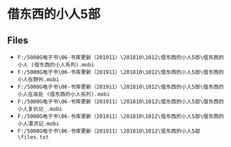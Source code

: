 # 借东西的小人5部

## Files

- `F:/5000G电子书\06-书库更新（201911）\201810\1012\借东西的小人5部\借东西的小人 (借东西的小人系列).mobi`
- `F:/5000G电子书\06-书库更新（201911）\201810\1012\借东西的小人5部\借东西的小人在野外.mobi`
- `F:/5000G电子书\06-书库更新（201911）\201810\1012\借东西的小人5部\借东西的小人在高处 (借东西的小人系列).mobi`
- `F:/5000G电子书\06-书库更新（201911）\201810\1012\借东西的小人5部\借东西的小人复仇记_.mobi`
- `F:/5000G电子书\06-书库更新（201911）\201810\1012\借东西的小人5部\借东西的小人漂流记.mobi`
- `F:/5000G电子书\06-书库更新（201911）\201810\1012\借东西的小人5部\files.txt`
